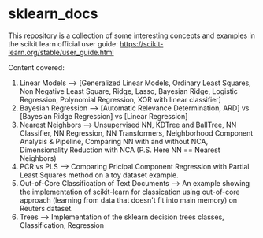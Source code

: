 # sklearn_docs
This repository is a collection of some interesting concepts and examples in the scikit learn official user guide: https://scikit-learn.org/stable/user_guide.html 

Content covered:
1. Linear Models --> [Generalized Linear Models, Ordinary Least Squares, Non Negative Least Square, Ridge, Lasso, Bayesian Ridge, Logistic Regression, Polynomial Regression, XOR with linear classifier]
2. Bayesian Regression --> [Automatic Relevance Determination, ARD] vs [Bayesian Ridge Regression] vs [Linear Regression] 
3. Nearest Neighbors --> Unsupervised NN, KDTree and BallTree, NN Classifier, NN Regression, NN Transformers, Neighborhood Component Analysis & Pipeline, Comparing NN with and without NCA, Dimensionality Reduction with NCA (P.S. Here NN == Nearest Neighbors)
4. PCR vs PLS --> Comparing Pricipal Component Regression with Partial Least Squares method on a toy dataset example. 
5. Out-of-Core Classification of Text Documents --> An example showing the implementation of scikit-learn for classication using out-of-core approach (learning from data that doesn't fit into main memory) on Reuters dataset.
6. Trees --> Implementation of the sklearn decision trees classes, Classification, Regression
